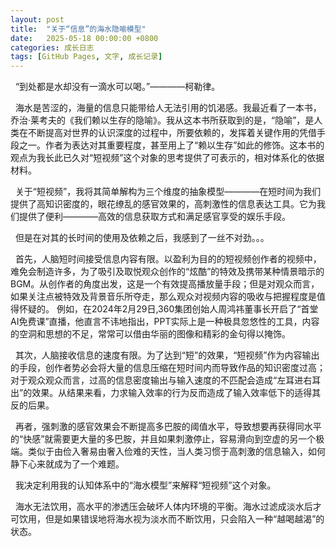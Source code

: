 ```yaml
---
layout: post                         
title:  "关于“信息”的海水隐喻模型"     
date:   2025-05-18 00:00:00 +0800      
categories: 成长日志                   
tags: [GitHub Pages, 文字, 成长记录] 
---
```


&nbsp;&nbsp;“到处都是水却没有一滴水可以喝。”————柯勒律。

&nbsp;&nbsp;海水是苦涩的，海量的信息只能带给人无法引用的饥渴感。我最近看了一本书，乔治·莱考夫的《我们赖以生存的隐喻》。我从这本书所获取到的是，“隐喻”，是人类在不断提高对世界的认识深度的过程中，所要依赖的，发挥着关键作用的凭借手段之一。作者为表达对其重要程度，甚至用上了“赖以生存”如此的修饰。这本书的观点为我长此已久对“短视频”这个对象的思考提供了可表示的，相对体系化的依据材料。

&nbsp;&nbsp;关于“短视频”，我将其简单解构为三个维度的抽象模型————在短时间为我们提供了高知识密度的，眼花缭乱的感官效果的，高刺激性的信息表达工具。它为我们提供了便利————高效的信息获取方式和满足感官享受的娱乐手段。

&nbsp;&nbsp;但是在对其的长时间的使用及依赖之后，我感到了一丝不对劲。。。

&nbsp;&nbsp;首先，人脑短时间接受信息内容有限。以盈利为目的的短视频创作者的视频中，难免会制造许多，为了吸引及取悦观众创作的“炫酷”的特效及携带某种情景暗示的BGM。从创作者的角度出发，这是一个有效提高播放量手段；但是对观众而言，如果关注点被特效及背景音乐所夺走，那么观众对视频内容的吸收与把握程度是值得怀疑的。
例如，在2024年2月29日,360集团创始人周鸿祎董事长开启了“首堂AI免费课”直播，他直言不讳地指出，PPT实际上是一种极具忽悠性的工具，内容的空洞和思想的不足，常常可以借由华丽的图像和精彩的金句得以掩饰。

&nbsp;&nbsp;其次，人脑接收信息的速度有限。为了达到“短”的效果，“短视频”作为内容输出的手段，创作者势必会将大量的信息压缩在短时间内而导致作品的知识密度过高；对于观众观众而言，过高的信息密度输出与输入速度的不匹配会造成“左耳进右耳出”的效果。从结果来看，力求输入效率的行为反而造成了输入效率低下的适得其反的后果。

&nbsp;&nbsp;再者，强刺激的感官效果会不断提高多巴胺的阈值水平，导致想要再获得同水平的“快感”就需要更大量的多巴胺，并且如果刺激停止，容易滑向到空虚的另一个极端。类似于由俭入奢易由奢入俭难的天性，当人类习惯于高刺激的信息输入，如何静下心来就成为了一个难题。

&nbsp;&nbsp;我决定利用我的认知体系中的“海水模型”来解释“短视频”这个对象。

&nbsp;&nbsp;海水无法饮用，高水平的渗透压会破坏人体内环境的平衡。海水过滤成淡水后才可饮用，但是如果错误地将海水视为淡水而不断饮用，只会陷入一种“越喝越渴”的状态。
